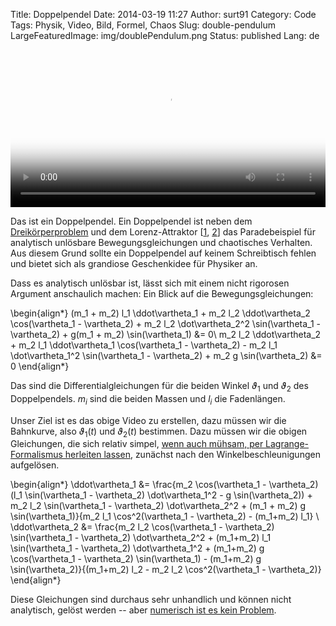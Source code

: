 Title: Doppelpendel
Date: 2014-03-19 11:27
Author: surt91
Category: Code
Tags: Physik, Video, Bild, Formel, Chaos
Slug: double-pendulum
LargeFeaturedImage: img/doublePendulum.png
Status: published
Lang: de

<video controls width="100%" poster="/img/doublePendulum.png">
<source src="/vid/doppelpendel.mp4" type="video/mp4"></source>
</video>

Das ist ein Doppelpendel. Ein Doppelpendel ist neben dem [Dreikörperproblem]({filename}/dreikorperproblem.md)
und dem Lorenz-Attraktor [[1]({filename}/schmetterlingseffekt.md), [2]({filename}/seltsamer-attraktor.md)]
das Paradebeispiel für analytisch unlösbare Bewegungsgleichungen
und chaotisches Verhalten. Aus diesem Grund sollte ein Doppelpendel auf keinem
Schreibtisch fehlen und bietet sich als grandiose Geschenkidee für Physiker an.

Dass es analytisch unlösbar ist, lässt sich mit einem nicht rigorosen Argument
anschaulich machen: Ein Blick auf die Bewegungsgleichungen:

\begin{align*}
    (m_1 + m_2) l_1 \ddot\vartheta_1 + m_2 l_2 \ddot\vartheta_2 \cos(\vartheta_1 - \vartheta_2) + m_2 l_2 \dot\vartheta_2^2 \sin(\vartheta_1 - \vartheta_2) + g(m_1 + m_2) \sin(\vartheta_1) &= 0\\
    m_2 l_2 \ddot\vartheta_2 + m_2 l_1 \ddot\vartheta_1 \cos(\vartheta_1 - \vartheta_2) - m_2 l_1 \dot\vartheta_1^2 \sin(\vartheta_1 - \vartheta_2) + m_2 g \sin(\vartheta_2) &= 0
\end{align*}

Das sind die Differentialgleichungen für die beiden Winkel $\vartheta_1$ und $\vartheta_2$
des Doppelpendels. $m_i$ sind die beiden Massen und $l_i$ die Fadenlängen.

Unser Ziel ist es das obige Video zu erstellen, dazu müssen wir die Bahnkurve,
also $\vartheta_1(t)$ und $\vartheta_2(t)$ bestimmen.
Dazu müssen wir die obigen Gleichungen, die sich relativ simpel,
[wenn auch mühsam, per Lagrange-Formalismus herleiten lassen](/img/doppelpendel_math.webp),
zunächst nach den Winkelbeschleunigungen aufgelösen.

\begin{align*}
    \ddot\vartheta_1 &= \frac{m_2 \cos(\vartheta_1 - \vartheta_2) (l_1 \sin(\vartheta_1 - \vartheta_2) \dot\vartheta_1^2 - g \sin(\vartheta_2)) + m_2 l_2 \sin(\vartheta_1 - \vartheta_2) \dot\vartheta_2^2 + (m_1 + m_2) g \sin(\vartheta_1)}{m_2 l_1 \cos^2(\vartheta_1 - \vartheta_2) - (m_1+m_2) l_1} \\
    \ddot\vartheta_2 &= \frac{m_2 l_2 \cos(\vartheta_1 - \vartheta_2) \sin(\vartheta_1 - \vartheta_2) \dot\vartheta_2^2 + (m_1+m_2) l_1 \sin(\vartheta_1 - \vartheta_2) \dot\vartheta_1^2 + (m_1+m_2) g \cos(\vartheta_1 - \vartheta_2) \sin(\vartheta_1) - (m_1+m_2) g \sin(\vartheta_2)}{(m_1+m_2) l_2 - m_2 l_2 \cos^2(\vartheta_1 - \vartheta_2)}
\end{align*}

Diese Gleichungen sind durchaus sehr unhandlich und können nicht analytisch,
gelöst werden -- aber [numerisch ist es kein Problem]({filename}/dglshow.md).

